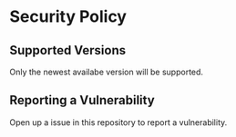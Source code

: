 # Security Policy

## Supported Versions
Only the newest availabe version will be supported.

## Reporting a Vulnerability
Open up a issue in this repository to report a vulnerability.
